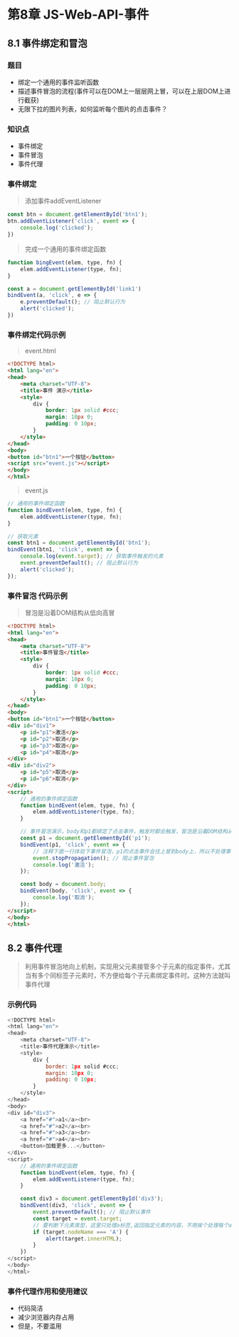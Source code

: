 # 第8章 JS-Web-API-事件

## 8.1 事件绑定和冒泡

### 题目

+ 绑定一个通用的事件监听函数
+ 描述事件冒泡的流程(事件可以在DOM上一层层网上冒，可以在上层DOM上进行截获)
+ 无限下拉的图片列表，如何监听每个图片的点击事件？

### 知识点

+ 事件绑定
+ 事件冒泡
+ 事件代理

### 事件绑定

> 添加事件addEventListener

```javascript
const btn = document.getElementById('btn1');
btn.addEventListener('click', event => {
    console.log('clicked');
})
```

> 完成一个通用的事件绑定函数

```javascript
function bingEvent(elem, type, fn) {
    elem.addEventListener(type, fn);
}

const a = document.getElementById('link1')
bindEvent(a, 'click', e => {
    e.preventDefault(); // 阻止默认行为
    alert('clicked');
})
```

### 事件绑定代码示例

> event.html

```html
<!DOCTYPE html>
<html lang="en">
<head>
    <meta charset="UTF-8">
    <title>事件 演示</title>
    <style>
        div {
            border: 1px solid #ccc;
            margin: 10px 0;
            padding: 0 10px;
        }
    </style>
</head>
<body>
<button id="btn1">一个按钮</button>
<script src="event.js"></script>
</body>
</html>
```

> event.js

```javascript
// 通用的事件绑定函数
function bindEvent(elem, type, fn) {
    elem.addEventListener(type, fn);
}

// 获取元素
const btn1 = document.getElementById('btn1');
bindEvent(btn1, 'click', event => {
    console.log(event.target); // 获取事件触发的元素
    event.preventDefault(); // 阻止默认行为
    alert('clicked');
});
```

### 事件冒泡 代码示例

> 冒泡是沿着DOM结构从低向高冒

```html
<!DOCTYPE html>
<html lang="en">
<head>
    <meta charset="UTF-8">
    <title>事件冒泡</title>
    <style>
        div {
            border: 1px solid #ccc;
            margin: 10px 0;
            padding: 0 10px;
        }
    </style>
</head>
<body>
<button id="btn1">一个按钮</button>
<div id="div1">
    <p id="p1">激活</p>
    <p id="p2">取消</p>
    <p id="p3">取消</p>
    <p id="p4">取消</p>
</div>
<div id="div2">
    <p id="p5">取消</p>
    <p id="p6">取消</p>
</div>
<script>
    // 通用的事件绑定函数
    function bindEvent(elem, type, fn) {
        elem.addEventListener(type, fn);
    }

    // 事件冒泡演示，body和p1都绑定了点击事件，触发时都会触发，冒泡是沿着DOM结构从低向高冒
    const p1 = document.getElementById('p1');
    bindEvent(p1, 'click', event => {
        // 注释下面一行体验下事件冒泡，p1的点击事件会往上冒到body上，所以不处理事件冒泡地话，点击p1会先后输出激活和取消
        event.stopPropagation(); // 阻止事件冒泡
        console.log('激活');
    });

    const body = document.body;
    bindEvent(body, 'click', event => {
        console.log('取消');
    });
</script>
</body>
</html>
```

## 8.2 事件代理

> 利用事件冒泡地向上机制，实现用父元素接管多个子元素的指定事件，尤其当有多个同标签子元素时，不方便给每个子元素绑定事件时。这种方法就叫事件代理

### 示例代码

```javascript
<!DOCTYPE html>
<html lang="en">
<head>
    <meta charset="UTF-8">
    <title>事件代理演示</title>
    <style>
        div {
            border: 1px solid #ccc;
            margin: 10px 0;
            padding: 0 10px;
        }
    </style>
</head>
<body>
<div id="div3">
    <a href="#">a1</a><br>
    <a href="#">a2</a><br>
    <a href="#">a3</a><br>
    <a href="#">a4</a><br>
    <button>加载更多...</button>
</div>
<script>
    // 通用的事件绑定函数
    function bindEvent(elem, type, fn) {
        elem.addEventListener(type, fn);
    }

    const div3 = document.getElementById('div3');
    bindEvent(div3, 'click', event => {
        event.preventDefault(); // 阻止默认事件
        const target = event.target;
        // 要判断下元素类型，这里只处理a标签,返回指定元素的内容，不用挨个处理每个a，只需要在父div上处理即可
        if (target.nodeName === 'A') {
            alert(target.innerHTML);
        }
    })
</script>
</body>
</html>
```

### 事件代理作用和使用建议

+ 代码简洁
+ 减少浏览器内存占用
+ 但是，不要滥用
